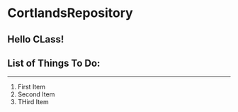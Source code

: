 # CortlandsRepository

## Hello CLass!

## List of Things To Do:

---

1. First Item
2. Second Item
3. THird Item
